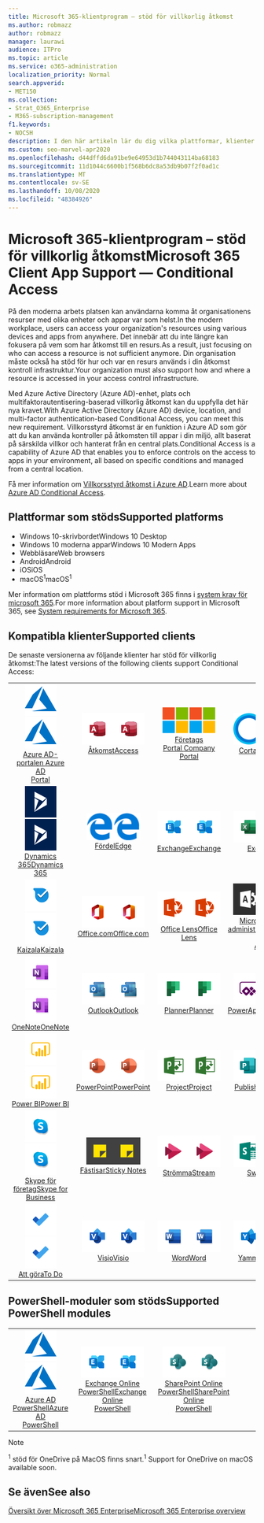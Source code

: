 ```yaml
---
title: Microsoft 365-klientprogram – stöd för villkorlig åtkomst
ms.author: robmazz
author: robmazz
manager: laurawi
audience: ITPro
ms.topic: article
ms.service: o365-administration
localization_priority: Normal
search.appverid:
- MET150
ms.collection:
- Strat_O365_Enterprise
- M365-subscription-management
f1.keywords:
- NOCSH
description: I den här artikeln lär du dig vilka plattformar, klienter och PowerShell-moduler som stöder villkorlig åtkomst för Microsoft 365.
ms.custom: seo-marvel-apr2020
ms.openlocfilehash: d44dffd6da91be9e64953d1b744043114ba68183
ms.sourcegitcommit: 11d1044c6600b1f568b6dc8a53db9b07f2f0ad1c
ms.translationtype: MT
ms.contentlocale: sv-SE
ms.lasthandoff: 10/08/2020
ms.locfileid: "48384926"
---
```

# <a name="microsoft-365-client-app-support--conditional-access"></a><span data-ttu-id="e1b6b-103">Microsoft 365-klientprogram – stöd för villkorlig åtkomst</span><span class="sxs-lookup"><span data-stu-id="e1b6b-103">Microsoft 365 Client App Support — Conditional Access</span></span>

<span data-ttu-id="e1b6b-104">På den moderna arbets platsen kan användarna komma åt organisationens resurser med olika enheter och appar var som helst.</span><span class="sxs-lookup"><span data-stu-id="e1b6b-104">In the modern workplace, users can access your organization's resources using various devices and apps from anywhere.</span></span> <span data-ttu-id="e1b6b-105">Det innebär att du inte längre kan fokusera på vem som har åtkomst till en resurs.</span><span class="sxs-lookup"><span data-stu-id="e1b6b-105">As a result, just focusing on who can access a resource is not sufficient anymore.</span></span> <span data-ttu-id="e1b6b-106">Din organisation måste också ha stöd för hur och var en resurs används i din åtkomst kontroll infrastruktur.</span><span class="sxs-lookup"><span data-stu-id="e1b6b-106">Your organization must also support how and where a resource is accessed in your access control infrastructure.</span></span>

<span data-ttu-id="e1b6b-107">Med Azure Active Directory (Azure AD)-enhet, plats och multifaktorautentisering-baserad villkorlig åtkomst kan du uppfylla det här nya kravet.</span><span class="sxs-lookup"><span data-stu-id="e1b6b-107">With Azure Active Directory (Azure AD) device, location, and multi-factor authentication-based Conditional Access, you can meet this new requirement.</span></span> <span data-ttu-id="e1b6b-108">Villkorsstyrd åtkomst är en funktion i Azure AD som gör att du kan använda kontroller på åtkomsten till appar i din miljö, allt baserat på särskilda villkor och hanterat från en central plats.</span><span class="sxs-lookup"><span data-stu-id="e1b6b-108">Conditional Access is a capability of Azure AD that enables you to enforce controls on the access to apps in your environment, all based on specific conditions and managed from a central location.</span></span>

<span data-ttu-id="e1b6b-109">Få mer information om [Villkorsstyrd åtkomst i Azure AD](https://docs.microsoft.com/azure/active-directory/conditional-access/).</span><span class="sxs-lookup"><span data-stu-id="e1b6b-109">Learn more about [Azure AD Conditional Access](https://docs.microsoft.com/azure/active-directory/conditional-access/).</span></span>

## <a name="supported-platforms"></a><span data-ttu-id="e1b6b-110">Plattformar som stöds</span><span class="sxs-lookup"><span data-stu-id="e1b6b-110">Supported platforms</span></span>

 - <span data-ttu-id="e1b6b-111">Windows 10-skrivbordet</span><span class="sxs-lookup"><span data-stu-id="e1b6b-111">Windows 10 Desktop</span></span>
 - <span data-ttu-id="e1b6b-112">Windows 10 moderna appar</span><span class="sxs-lookup"><span data-stu-id="e1b6b-112">Windows 10 Modern Apps</span></span>
 - <span data-ttu-id="e1b6b-113">Webbläsare</span><span class="sxs-lookup"><span data-stu-id="e1b6b-113">Web browsers</span></span>
 - <span data-ttu-id="e1b6b-114">Android</span><span class="sxs-lookup"><span data-stu-id="e1b6b-114">Android</span></span>
 - <span data-ttu-id="e1b6b-115">iOS</span><span class="sxs-lookup"><span data-stu-id="e1b6b-115">iOS</span></span>
 - <span data-ttu-id="e1b6b-116">macOS<sup>1</sup></span><span class="sxs-lookup"><span data-stu-id="e1b6b-116">macOS<sup>1</sup></span></span>

<span data-ttu-id="e1b6b-117">Mer information om plattforms stöd i Microsoft 365 finns i [system krav för microsoft 365](https://www.microsoft.com/microsoft-365/microsoft-365-and-office-resources).</span><span class="sxs-lookup"><span data-stu-id="e1b6b-117">For more information about platform support in Microsoft 365, see [System requirements for Microsoft 365](https://www.microsoft.com/microsoft-365/microsoft-365-and-office-resources).</span></span>

## <a name="supported-clients"></a><span data-ttu-id="e1b6b-118">Kompatibla klienter</span><span class="sxs-lookup"><span data-stu-id="e1b6b-118">Supported clients</span></span>

<span data-ttu-id="e1b6b-119">De senaste versionerna av följande klienter har stöd för villkorlig åtkomst:</span><span class="sxs-lookup"><span data-stu-id="e1b6b-119">The latest versions of the following clients support Conditional Access:</span></span>

| | | | | | |
|:---:|:---:|:---:|:---:|:---:|:---:|
| <span data-ttu-id="e1b6b-120">![Azure-ikon](../media/o365-azure-64x64.png)</span><span class="sxs-lookup"><span data-stu-id="e1b6b-120">![Azure icon](../media/o365-azure-64x64.png)</span></span> <br> [<span data-ttu-id="e1b6b-121">Azure AD- <br> portalen </span><span class="sxs-lookup"><span data-stu-id="e1b6b-121">Azure AD <br> Portal </span></span>](https://azure.microsoft.com/features/azure-portal/) | <span data-ttu-id="e1b6b-122">![Access-ikon](../media/o365-access-64x64.png)</span><span class="sxs-lookup"><span data-stu-id="e1b6b-122">![Access icon](../media/o365-access-64x64.png)</span></span> <br> [<span data-ttu-id="e1b6b-123">Åtkomst</span><span class="sxs-lookup"><span data-stu-id="e1b6b-123">Access</span></span>](https://products.office.com/access) | <span data-ttu-id="e1b6b-124">![Ikonen företags Portal](../media/o365-microsoft-64x64.png)</span><span class="sxs-lookup"><span data-stu-id="e1b6b-124">![Company portal icon](../media/o365-microsoft-64x64.png)</span></span> <br> [<span data-ttu-id="e1b6b-125">Företags <br> Portal </span><span class="sxs-lookup"><span data-stu-id="e1b6b-125">Company <br> Portal </span></span>](https://docs.microsoft.com/intune-user-help/sign-in-to-the-company-portal)  | <span data-ttu-id="e1b6b-126">![Cortana-ikon](../media/o365-cortana-64x64.png)</span><span class="sxs-lookup"><span data-stu-id="e1b6b-126">![Cortana icon](../media/o365-cortana-64x64.png)</span></span> <br> [<span data-ttu-id="e1b6b-127">Cortana</span><span class="sxs-lookup"><span data-stu-id="e1b6b-127">Cortana</span></span>](https://www.microsoft.com/cortana) | <span data-ttu-id="e1b6b-128">![Delve-ikon](../media/o365-delve-64x64.png)</span><span class="sxs-lookup"><span data-stu-id="e1b6b-128">![Delve icon](../media/o365-delve-64x64.png)</span></span> <br> [<span data-ttu-id="e1b6b-129">Delve</span><span class="sxs-lookup"><span data-stu-id="e1b6b-129">Delve</span></span>](https://products.office.com/business/intelligent-search) 
| <span data-ttu-id="e1b6b-130">![Dynamics 365-ikon](../media/o365-dynamics365-64x64.png)</span><span class="sxs-lookup"><span data-stu-id="e1b6b-130">![Dynamics 365 icon](../media/o365-dynamics365-64x64.png)</span></span> <br> [<span data-ttu-id="e1b6b-131">Dynamics 365</span><span class="sxs-lookup"><span data-stu-id="e1b6b-131">Dynamics 365</span></span>](https://dynamics.microsoft.com) | <span data-ttu-id="e1b6b-132">![Ikonen kant](../media/o365-edge-64x64.png)</span><span class="sxs-lookup"><span data-stu-id="e1b6b-132">![Edge icon](../media/o365-edge-64x64.png)</span></span> <br> [<span data-ttu-id="e1b6b-133">Fördel</span><span class="sxs-lookup"><span data-stu-id="e1b6b-133">Edge</span></span>](https://www.microsoft.com/windows/microsoft-edge) | <span data-ttu-id="e1b6b-134">![Exchange-ikon](../media/o365-exchange-64x64.png)</span><span class="sxs-lookup"><span data-stu-id="e1b6b-134">![Exchange icon](../media/o365-exchange-64x64.png)</span></span> <br> [<span data-ttu-id="e1b6b-135">Exchange</span><span class="sxs-lookup"><span data-stu-id="e1b6b-135">Exchange</span></span>](https://products.office.com/exchange/exchange-online) | <span data-ttu-id="e1b6b-136">![Excel-ikon](../media/o365-excel-64x64.png)</span><span class="sxs-lookup"><span data-stu-id="e1b6b-136">![Excel icon](../media/o365-excel-64x64.png)</span></span> <br> [<span data-ttu-id="e1b6b-137">Excel</span><span class="sxs-lookup"><span data-stu-id="e1b6b-137">Excel</span></span>](https://products.office.com/excel) | <span data-ttu-id="e1b6b-138">![Formulär ikon](../media/o365-forms-64x64.png)</span><span class="sxs-lookup"><span data-stu-id="e1b6b-138">![Forms icon](../media/o365-forms-64x64.png)</span></span> <br> [<span data-ttu-id="e1b6b-139">Formulär</span><span class="sxs-lookup"><span data-stu-id="e1b6b-139">Forms</span></span>](https://flow.microsoft.com/connectors/shared_microsoftforms/microsoft-forms/) 
| <span data-ttu-id="e1b6b-140">![Ikonen Kaizala](../media/o365-kaizala-64x64.png)</span><span class="sxs-lookup"><span data-stu-id="e1b6b-140">![Kaizala icon](../media/o365-kaizala-64x64.png)</span></span> <br> [<span data-ttu-id="e1b6b-141">Kaizala</span><span class="sxs-lookup"><span data-stu-id="e1b6b-141">Kaizala</span></span>](https://products.office.com/en/business/microsoft-kaizala) | <span data-ttu-id="e1b6b-142">![Ikonen Office.com](../media/o365-office-64x64.png)</span><span class="sxs-lookup"><span data-stu-id="e1b6b-142">![Office.com icon](../media/o365-office-64x64.png)</span></span> <br> [<span data-ttu-id="e1b6b-143">Office.com</span><span class="sxs-lookup"><span data-stu-id="e1b6b-143">Office.com</span></span>](https://www.office.com/) | <span data-ttu-id="e1b6b-144">![Lins ikonen](../media/o365-lens-64x64.png)</span><span class="sxs-lookup"><span data-stu-id="e1b6b-144">![Lens icon](../media/o365-lens-64x64.png)</span></span> <br> [<span data-ttu-id="e1b6b-145">Office Lens</span><span class="sxs-lookup"><span data-stu-id="e1b6b-145">Office Lens</span></span>](https://www.microsoft.com/p/office-lens/9wzdncrfj3t8?activetab=pivot%3Aoverviewtab) | <span data-ttu-id="e1b6b-146">![Administratörs ikon för Office 365](../media/o365-o365admin-64x64.png)</span><span class="sxs-lookup"><span data-stu-id="e1b6b-146">![Office 365 Admin icon](../media/o365-o365admin-64x64.png)</span></span> <br> [<span data-ttu-id="e1b6b-147">Microsoft 365- <br> administratör</span><span class="sxs-lookup"><span data-stu-id="e1b6b-147">Microsoft 365 <br> Admin</span></span>](https://products.office.com/business/manage-office-365-admin-app) | <span data-ttu-id="e1b6b-148">![OneDrive för företag-ikon](../media/o365-OneDrive-64x64.png)</span><span class="sxs-lookup"><span data-stu-id="e1b6b-148">![OneDrive for Business icon](../media/o365-OneDrive-64x64.png)</span></span> <br> [<span data-ttu-id="e1b6b-149">OneDrive<sup>1</sup></span><span class="sxs-lookup"><span data-stu-id="e1b6b-149">OneDrive<sup>1</sup></span></span>](https://products.office.com/onedrive-for-business/online-cloud-storage) 
| <span data-ttu-id="e1b6b-150">![OneNote-ikon](../media/o365-OneNote-64x64.png)</span><span class="sxs-lookup"><span data-stu-id="e1b6b-150">![OneNote icon](../media/o365-OneNote-64x64.png)</span></span> <br> [<span data-ttu-id="e1b6b-151">OneNote</span><span class="sxs-lookup"><span data-stu-id="e1b6b-151">OneNote</span></span>](https://products.office.com/onenote) | <span data-ttu-id="e1b6b-152">![Outlook-ikon](../media/o365-outlook-64x64.png)</span><span class="sxs-lookup"><span data-stu-id="e1b6b-152">![Outlook icon](../media/o365-outlook-64x64.png)</span></span> <br> [<span data-ttu-id="e1b6b-153">Outlook</span><span class="sxs-lookup"><span data-stu-id="e1b6b-153">Outlook</span></span>](https://products.office.com/outlook) | <span data-ttu-id="e1b6b-154">![Planner-ikon](../media/o365-planner-64x64.png)</span><span class="sxs-lookup"><span data-stu-id="e1b6b-154">![Planner icon](../media/o365-planner-64x64.png)</span></span> <br> [<span data-ttu-id="e1b6b-155">Planner</span><span class="sxs-lookup"><span data-stu-id="e1b6b-155">Planner</span></span>](https://products.office.com/business/task-management-software) | <span data-ttu-id="e1b6b-156">![Ikonen PowerApps](../media/o365-powerapps-64x64.png)</span><span class="sxs-lookup"><span data-stu-id="e1b6b-156">![PowerApps icon](../media/o365-powerapps-64x64.png)</span></span> <br> [<span data-ttu-id="e1b6b-157">PowerApps</span><span class="sxs-lookup"><span data-stu-id="e1b6b-157">PowerApps</span></span>](https://powerapps.microsoft.com) | <span data-ttu-id="e1b6b-158">![Automatisk ström indikator](../media/o365-flow-64x64.png)</span><span class="sxs-lookup"><span data-stu-id="e1b6b-158">![Power Automate icon](../media/o365-flow-64x64.png)</span></span> <br> [<span data-ttu-id="e1b6b-159"><br>Automatisk strömförsörjning</span><span class="sxs-lookup"><span data-stu-id="e1b6b-159">Power <br> Automate</span></span>](https://flow.microsoft.com)
| <span data-ttu-id="e1b6b-160">![Ikonen PowerBI](../media/o365-powerbi-64x64.png)</span><span class="sxs-lookup"><span data-stu-id="e1b6b-160">![PowerBI icon](../media/o365-powerbi-64x64.png)</span></span> <br> [<span data-ttu-id="e1b6b-161">Power BI</span><span class="sxs-lookup"><span data-stu-id="e1b6b-161">Power BI</span></span>](https://powerbi.microsoft.com) | <span data-ttu-id="e1b6b-162">![PowerPoint-ikon](../media/o365-powerpoint-64x64.png)</span><span class="sxs-lookup"><span data-stu-id="e1b6b-162">![PowerPoint icon](../media/o365-powerpoint-64x64.png)</span></span> <br> [<span data-ttu-id="e1b6b-163">PowerPoint</span><span class="sxs-lookup"><span data-stu-id="e1b6b-163">PowerPoint</span></span>](https://products.office.com/powerpoint) | <span data-ttu-id="e1b6b-164">![Projekt ikon](../media/o365-project-64x64.png)</span><span class="sxs-lookup"><span data-stu-id="e1b6b-164">![Project icon](../media/o365-project-64x64.png)</span></span> <br> [<span data-ttu-id="e1b6b-165">Project</span><span class="sxs-lookup"><span data-stu-id="e1b6b-165">Project</span></span>](https://products.office.com/project) | <span data-ttu-id="e1b6b-166">![Ikonen Publisher](../media/o365-publisher-64x64.png)</span><span class="sxs-lookup"><span data-stu-id="e1b6b-166">![Publisher icon](../media/o365-publisher-64x64.png)</span></span> <br> [<span data-ttu-id="e1b6b-167">Publisher</span><span class="sxs-lookup"><span data-stu-id="e1b6b-167">Publisher</span></span>](https://products.office.com/publisher) | <span data-ttu-id="e1b6b-168">![SharePoint-ikon](../media/o365-sharepoint-64x64.png)</span><span class="sxs-lookup"><span data-stu-id="e1b6b-168">![SharePoint icon](../media/o365-sharepoint-64x64.png)</span></span> <br> [<span data-ttu-id="e1b6b-169">SharePoint</span><span class="sxs-lookup"><span data-stu-id="e1b6b-169">Sharepoint</span></span>](https://products.office.com/sharepoint) 
| <span data-ttu-id="e1b6b-170">![Skype för företag-ikon](../media/o365-skypeforbusiness-64x64.png)</span><span class="sxs-lookup"><span data-stu-id="e1b6b-170">![Skype for Business icon](../media/o365-skypeforbusiness-64x64.png)</span></span> <br> [<span data-ttu-id="e1b6b-171">Skype för <br> företag</span><span class="sxs-lookup"><span data-stu-id="e1b6b-171">Skype for <br> Business</span></span>](https://www.skype.com/business/) | <span data-ttu-id="e1b6b-172">![Ikonen fästisar](../media/o365-stickynotes-64x64.png)</span><span class="sxs-lookup"><span data-stu-id="e1b6b-172">![Sticky Notes icon](../media/o365-stickynotes-64x64.png)</span></span> <br> [<span data-ttu-id="e1b6b-173">Fästisar</span><span class="sxs-lookup"><span data-stu-id="e1b6b-173">Sticky Notes</span></span>](https://www.microsoft.com/p/microsoft-sticky-notes/9nblggh4qghw) | <span data-ttu-id="e1b6b-174">![Ström ikonen](../media/o365-stream-64x64.png)</span><span class="sxs-lookup"><span data-stu-id="e1b6b-174">![Stream icon](../media/o365-stream-64x64.png)</span></span> <br> [<span data-ttu-id="e1b6b-175">Strömma</span><span class="sxs-lookup"><span data-stu-id="e1b6b-175">Stream</span></span>](https://stream.microsoft.com) | <span data-ttu-id="e1b6b-176">![Sway-ikon](../media/o365-sway-64x64.png)</span><span class="sxs-lookup"><span data-stu-id="e1b6b-176">![Sway icon](../media/o365-sway-64x64.png)</span></span> <br> [<span data-ttu-id="e1b6b-177">Sway</span><span class="sxs-lookup"><span data-stu-id="e1b6b-177">Sway</span></span>](https://sway.com) | <span data-ttu-id="e1b6b-178">![Ikonen Teams](../media/o365-teams-64x64.png)</span><span class="sxs-lookup"><span data-stu-id="e1b6b-178">![Teams icon](../media/o365-teams-64x64.png)</span></span> <br> [<span data-ttu-id="e1b6b-179">Teams</span><span class="sxs-lookup"><span data-stu-id="e1b6b-179">Teams</span></span>](https://products.office.com/microsoft-teams/group-chat-software) 
| <span data-ttu-id="e1b6b-180">![Ikonen att göra](../media/o365-todo-64x64.png)</span><span class="sxs-lookup"><span data-stu-id="e1b6b-180">![To Do icon](../media/o365-todo-64x64.png)</span></span> <br> [<span data-ttu-id="e1b6b-181">Att göra</span><span class="sxs-lookup"><span data-stu-id="e1b6b-181">To Do</span></span>](https://todo.microsoft.com) | <span data-ttu-id="e1b6b-182">![Visio-ikon](../media/o365-visio-64x64.png)</span><span class="sxs-lookup"><span data-stu-id="e1b6b-182">![Visio icon](../media/o365-visio-64x64.png)</span></span> <br> [<span data-ttu-id="e1b6b-183">Visio</span><span class="sxs-lookup"><span data-stu-id="e1b6b-183">Visio</span></span>](https://products.office.com/visio/flowchart-software) | <span data-ttu-id="e1b6b-184">![Word-ikon](../media/o365-word-64x64.png)</span><span class="sxs-lookup"><span data-stu-id="e1b6b-184">![Word icon](../media/o365-word-64x64.png)</span></span> <br> [<span data-ttu-id="e1b6b-185">Word</span><span class="sxs-lookup"><span data-stu-id="e1b6b-185">Word</span></span>](https://products.office.com/word) | <span data-ttu-id="e1b6b-186">![Yammer-ikon](../media/o365-yammer-64x64.png)</span><span class="sxs-lookup"><span data-stu-id="e1b6b-186">![Yammer icon](../media/o365-yammer-64x64.png)</span></span> <br> [<span data-ttu-id="e1b6b-187">Yammer</span><span class="sxs-lookup"><span data-stu-id="e1b6b-187">Yammer</span></span>](https://products.office.com/yammer/yammer-overview)

## <a name="supported-powershell-modules"></a><span data-ttu-id="e1b6b-188">PowerShell-moduler som stöds</span><span class="sxs-lookup"><span data-stu-id="e1b6b-188">Supported PowerShell modules</span></span>

| | | | | | |
|:---:|:---:|:---:|:---:|:---:|:---:|
| <span data-ttu-id="e1b6b-189">![Azure-ikon](../media/o365-azure-64x64.png)</span><span class="sxs-lookup"><span data-stu-id="e1b6b-189">![Azure icon](../media/o365-azure-64x64.png)</span></span> <br> [<span data-ttu-id="e1b6b-190">Azure AD <br> PowerShell</span><span class="sxs-lookup"><span data-stu-id="e1b6b-190">Azure AD <br> PowerShell</span></span>](https://docs.microsoft.com/powershell/azure/active-directory/overview?view=azureadps-2.0) | <span data-ttu-id="e1b6b-191">![Exchange-ikon](../media/o365-exchange-64x64.png)</span><span class="sxs-lookup"><span data-stu-id="e1b6b-191">![Exchange icon](../media/o365-exchange-64x64.png)</span></span> <br> [<span data-ttu-id="e1b6b-192">Exchange Online <br> PowerShell</span><span class="sxs-lookup"><span data-stu-id="e1b6b-192">Exchange Online <br> PowerShell</span></span>](https://docs.microsoft.com/powershell/exchange/exchange-online-powershell) | <span data-ttu-id="e1b6b-193">![SharePoint-ikon](../media/o365-sharepoint-64x64.png)</span><span class="sxs-lookup"><span data-stu-id="e1b6b-193">![SharePoint icon](../media/o365-sharepoint-64x64.png)</span></span> <br> [<span data-ttu-id="e1b6b-194">SharePoint Online <br> PowerShell</span><span class="sxs-lookup"><span data-stu-id="e1b6b-194">SharePoint Online <br> PowerShell</span></span>](https://docs.microsoft.com/powershell/sharepoint/sharepoint-online/connect-sharepoint-online)

> [!NOTE]
> <span data-ttu-id="e1b6b-195"><sup>1</sup> stöd för OneDrive på MacOS finns snart.</span><span class="sxs-lookup"><span data-stu-id="e1b6b-195"><sup>1</sup> Support for OneDrive on macOS available soon.</span></span>

## <a name="see-also"></a><span data-ttu-id="e1b6b-196">Se även</span><span class="sxs-lookup"><span data-stu-id="e1b6b-196">See also</span></span>

[<span data-ttu-id="e1b6b-197">Översikt över Microsoft 365 Enterprise</span><span class="sxs-lookup"><span data-stu-id="e1b6b-197">Microsoft 365 Enterprise overview</span></span>](microsoft-365-overview.md)
